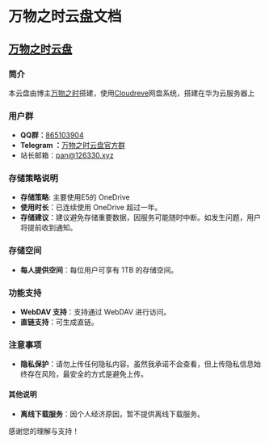 
# 万物之时云盘文档

## [万物之时云盘](https://pan.126330.xyz/)
### 简介
本云盘由博主[万物之时](wwzs.fun)搭建，使用[Cloudreve](https://cloudreve.org/)网盘系统，搭建在华为云服务器上

### 用户群

* **QQ群：**[865103904](http://qm.qq.com/cgi-bin/qm/qr?\_wv=1027\&k=LZ1rhNiN4QSwaY16LpOl2\_NR\_Ps\_moWO\&authKey=W8afOEMlGKmZ09dE0yUxT6fqQ7VBtIoJWJjX9P)
* **Telegram ：**[万物之时云盘官方群](https://t.me/wwzspan)
* 站长邮箱：[pan@126330.xyz](mailto:pan@126330.xyz)

### 存储策略说明

* **存储策略**:   主要使用E5的 OneDrive
* **使用时长**：已连续使用 OneDrive 超过一年。
* **存储建议**：建议避免存储重要数据，因服务可能随时中断。如发生问题，用户将提前收到通知。

### 存储空间

* **每人提供空间**：每位用户可享有 1TB 的存储空间。

### 功能支持

* **WebDAV 支持**：支持通过 WebDAV 进行访问。
* **直链支持**：可生成直链。

### 注意事项

* **隐私保护**：请勿上传任何隐私内容。虽然我承诺不会查看，但上传隐私信息始终存在风险，最安全的方式是避免上传。

#### 其他说明

* **离线下载服务**：因个人经济原因，暂不提供离线下载服务。

感谢您的理解与支持！
